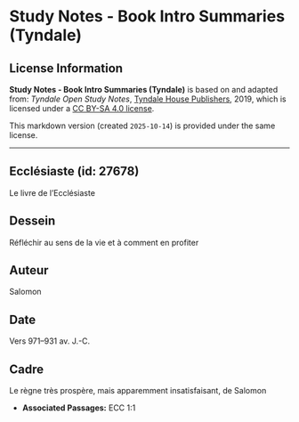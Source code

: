 # Study Notes - Book Intro Summaries (Tyndale)

## License Information

**Study Notes - Book Intro Summaries (Tyndale)** is based on and adapted from: _Tyndale Open Study Notes_, [Tyndale House Publishers](https://tyndaleopenresources.com/), 2019, which is licensed under a [CC BY-SA 4.0 license](https://creativecommons.org/licenses/by-sa/4.0/legalcode.en).

This markdown version (created `2025-10-14`) is provided under the same license.



--------------------------------

## Ecclésiaste (id: 27678)

Le livre de l’Ecclésiaste

Dessein
-------

Réfléchir au sens de la vie et à comment en profiter

Auteur
------

Salomon

Date
----

Vers 971–931 av. J.\-C.

Cadre
-----

Le règne très prospère, mais apparemment insatisfaisant, de Salomon

* **Associated Passages:** ECC 1:1

